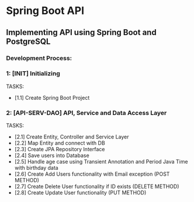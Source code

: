# Spring Boot API 
## Implementing API using Spring Boot and PostgreSQL

### Development Process:

### 1: [INIT] Initializing
TASKS:
- [1.1] Create Spring Boot Project

### 2: [API-SERV-DAO] API, Service and Data Access Layer
TASKS:
- [2.1] Create Entity, Controller and Service Layer
- [2.2] Map Entity and connect with DB
- [2.3] Create JPA Repository Interface
- [2.4] Save users into Database
- [2.5] Handle age case using Transient Annotation and Period Java Time with birthday data
- [2.6] Create Add Users functionality with Email exception (POST METHOD)
- [2.7] Create Delete User functionality if ID exists (DELETE METHOD)
- [2.8] Create Update User functionality (PUT METHOD)



